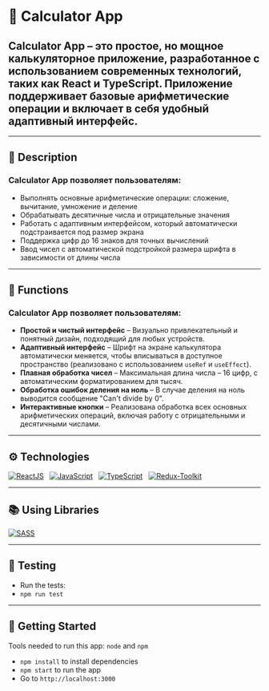 # 🧮 Calculator App

## Calculator App – это простое, но мощное калькуляторное приложение, разработанное с использованием современных технологий, таких как React и TypeScript. Приложение поддерживает базовые арифметические операции и включает в себя удобный адаптивный интерфейс.

<hr style="height: 1px;">

## 📝 Description
### Calculator App позволяет пользователям:
* Выполнять основные арифметические операции: сложение, вычитание, умножение и деление
* Обрабатывать десятичные числа и отрицательные значения
* Работать с адаптивным интерфейсом, который автоматически подстраивается под размер экрана
* Поддержка цифр до 16 знаков для точных вычислений
* Ввод чисел с автоматической подстройкой размера шрифта в зависимости от длины числа
<hr style="height: 1px;">

## 🎯 Functions
### Calculator App позволяет пользователям:
* **Простой и чистый интерфейс** – Визуально привлекательный и понятный дизайн, подходящий для любых устройств.
* **Адаптивный интерфейс** – Шрифт на экране калькулятора автоматически меняется, чтобы вписываться в доступное пространство (реализовано с использованием `useRef` и `useEffect`).
* **Плавная обработка чисел** – Максимальная длина числа – 16 цифр, с автоматическим форматированием для тысяч.
* **Обработка ошибок деления на ноль** – В случае деления на ноль выводится сообщение "Can't divide by 0".
* **Интерактивные кнопки** – Реализована обработка всех основных арифметических операций, включая работу с отрицательными и десятичными числами.
<hr style="height: 1px;">



## ⚙️ Technologies
[![ReactJS](https://img.shields.io/badge/React-20232A?style=for-the-badge&logo=react&logoColor=61DAFB)](https://reactjs.org) &nbsp;
[![JavaScript](https://img.shields.io/badge/JavaScript-yellow?style=for-the-badge&logo=JavaScript&logoSize=%20)](https://www.javascript.com/) &nbsp;
[![TypeScript](https://img.shields.io/badge/TypeScript-007ACC?style=for-the-badge&logo=typescript&logoColor=white)](https://www.typescriptlang.org) &nbsp;
[![Redux-Toolkit](https://img.shields.io/badge/Redux%20Toolkit-%23593d88?style=for-the-badge&logo=redux
)](https://redux-toolkit.js.org/)

<hr>

## 📚  Using Libraries
[![SASS](https://img.shields.io/badge/-blue?style=social&logo=sass&label=SASS%20(SCSS))](https://sass-lang.com/) &nbsp;

<hr>

## 🧪 Testing
* Run the tests:
* `npm run test`
<hr>

## 🚀 Getting Started
Tools needed to run this app: `node` and `npm`

- `npm install` to install dependencies
- `npm start` to run the app
- Go to `http://localhost:3000`
